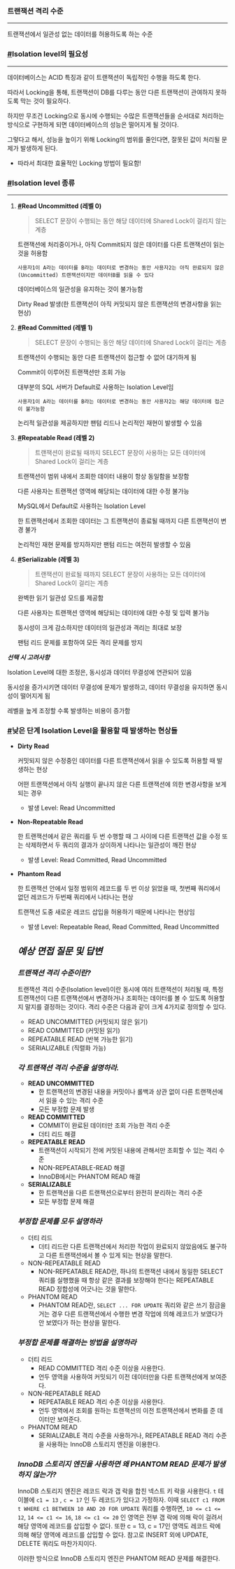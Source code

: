 ### 트랜잭션 격리 수준

---

트랜잭션에서 일관성 없는 데이터를 허용하도록 하는 수준

### **[#](https://gyoogle.dev/blog/computer-science/data-base/Transaction%20Isolation%20Level.html#isolation-level%E1%84%8B%E1%85%B4-%E1%84%91%E1%85%B5%E1%86%AF%E1%84%8B%E1%85%AD%E1%84%89%E1%85%A5%E1%86%BC)Isolation level의 필요성**

---

데이터베이스는 ACID 특징과 같이 트랜잭션이 독립적인 수행을 하도록 한다.

따라서 Locking을 통해, 트랜잭션이 DB를 다루는 동안 다른 트랜잭션이 관여하지 못하도록 막는 것이 필요하다.

하지만 무조건 Locking으로 동시에 수행되는 수많은 트랜잭션들을 순서대로 처리하는 방식으로 구현하게 되면 데이터베이스의 성능은 떨어지게 될 것이다.

그렇다고 해서, 성능을 높이기 위해 Locking의 범위를 줄인다면, 잘못된 값이 처리될 문제가 발생하게 된다.

- 따라서 최대한 효율적인 Locking 방법이 필요함!

### **[#](https://gyoogle.dev/blog/computer-science/data-base/Transaction%20Isolation%20Level.html#isolation-level-%E1%84%8C%E1%85%A9%E1%86%BC%E1%84%85%E1%85%B2)Isolation level 종류**

---

1. **[#](https://gyoogle.dev/blog/computer-science/data-base/Transaction%20Isolation%20Level.html#read-uncommitted-%E1%84%85%E1%85%A6%E1%84%87%E1%85%A6%E1%86%AF-0)Read Uncommitted (레벨 0)**
   
   > SELECT 문장이 수행되는 동안 해당 데이터에 Shared Lock이 걸리지 않는 계층
   
   트랜잭션에 처리중이거나, 아직 Commit되지 않은 데이터를 다른 트랜잭션이 읽는 것을 허용함
   
   `사용자1이 A라는 데이터를 B라는 데이터로 변경하는 동안 사용자2는 아직 완료되지 않은(Uncommitted) 트랜잭션이지만 데이터B를 읽을 수 있다`
   
   데이터베이스의 일관성을 유지하는 것이 불가능함
   
   Dirty Read 발생(한 트랜잭션이 아직 커밋되지 않은 트랜잭션의 변경사항을 읽는 현상)

2. **[#](https://gyoogle.dev/blog/computer-science/data-base/Transaction%20Isolation%20Level.html#read-committed-%E1%84%85%E1%85%A6%E1%84%87%E1%85%A6%E1%86%AF-1)Read Committed (레벨 1)**
   
   > SELECT 문장이 수행되는 동안 해당 데이터에 Shared Lock이 걸리는 계층
   
   트랜잭션이 수행되는 동안 다른 트랜잭션이 접근할 수 없어 대기하게 됨
   
   Commit이 이루어진 트랜잭션만 조회 가능
   
   대부분의 SQL 서버가 Default로 사용하는 Isolation Level임
   
   `사용자1이 A라는 데이터를 B라는 데이터로 변경하는 동안 사용자2는 해당 데이터에 접근이 불가능함`
   
   논리적 일관성을 제공하지만 팬텀 리드나 논리적인 재현이 발생할 수 있음

3. **[#](https://gyoogle.dev/blog/computer-science/data-base/Transaction%20Isolation%20Level.html#repeatable-read-%E1%84%85%E1%85%A6%E1%84%87%E1%85%A6%E1%86%AF-2)Repeatable Read (레벨 2)**
   
   > 트랜잭션이 완료될 때까지 SELECT 문장이 사용하는 모든 데이터에 Shared Lock이 걸리는 계층
   
   트랜잭션이 범위 내에서 조회한 데이터 내용이 항상 동일함을 보장함
   
   다른 사용자는 트랜잭션 영역에 해당되는 데이터에 대한 수정 불가능
   
   MySQL에서 Default로 사용하는 Isolation Level
   
   한 트랜잭션에서 조회한 데이터는 그 트랜잭션이 종료될 때까지 다른 트랜잭션이 변경 불가
   
   논리적인 재현 문제를 방지하지만 팬텀 리드는 여전히 발생할 수 있음

4. **[#](https://gyoogle.dev/blog/computer-science/data-base/Transaction%20Isolation%20Level.html#serializable-%E1%84%85%E1%85%A6%E1%84%87%E1%85%A6%E1%86%AF-3)Serializable (레벨 3)**
   
   > 트랜잭션이 완료될 때까지 SELECT 문장이 사용하는 모든 데이터에 Shared Lock이 걸리는 계층
   
   완벽한 읽기 일관성 모드를 제공함
   
   다른 사용자는 트랜잭션 영역에 해당되는 데이터에 대한 수정 및 입력 불가능
   
   동시성이 크게 감소하지만 데이터의 일관성과 격리는 최대로 보장
   
   팬텀 리드 문제를 포함하여 모든 격리 문제를 방지

***선택 시 고려사항***

Isolation Level에 대한 조정은, 동시성과 데이터 무결성에 연관되어 있음

동시성을 증가시키면 데이터 무결성에 문제가 발생하고, 데이터 무결성을 유지하면 동시성이 떨어지게 됨

레벨을 높게 조정할 수록 발생하는 비용이 증가함

### **[#](https://gyoogle.dev/blog/computer-science/data-base/Transaction%20Isolation%20Level.html#%E1%84%82%E1%85%A1%E1%86%BD%E1%84%8B%E1%85%B3%E1%86%AB-%E1%84%83%E1%85%A1%E1%86%AB%E1%84%80%E1%85%A8-isolation-level%E1%84%8B%E1%85%B3%E1%86%AF-%E1%84%92%E1%85%AA%E1%86%AF%E1%84%8B%E1%85%AD%E1%86%BC%E1%84%92%E1%85%A1%E1%86%AF-%E1%84%84%E1%85%A2-%E1%84%87%E1%85%A1%E1%86%AF%E1%84%89%E1%85%A2%E1%86%BC%E1%84%92%E1%85%A1%E1%84%82%E1%85%B3%E1%86%AB-%E1%84%92%E1%85%A7%E1%86%AB%E1%84%89%E1%85%A1%E1%86%BC%E1%84%83%E1%85%B3%E1%86%AF)낮은 단계 Isolation Level을 활용할 때 발생하는 현상들**

- **Dirty Read**
  
  커밋되지 않은 수정중인 데이터를 다른 트랜잭션에서 읽을 수 있도록 허용할 때 발생하는 현상
  
  어떤 트랜잭션에서 아직 실행이 끝나지 않은 다른 트랜잭션에 의한 변경사항을 보게되는 경우
  
  - 발생 Level: Read Uncommitted

- **Non-Repeatable Read**
  
  한 트랜잭션에서 같은 쿼리를 두 번 수행할 때 그 사이에 다른 트랜잭션 값을 수정 또는 삭제하면서 두 쿼리의 결과가 상이하게 나타나는 일관성이 깨진 현상
  
  - 발생 Level: Read Committed, Read Uncommitted

- **Phantom Read**
  
  한 트랜잭션 안에서 일정 범위의 레코드를 두 번 이상 읽었을 때, 첫번째 쿼리에서 없던 레코드가 두번째 쿼리에서 나타나는 현상
  
  트랜잭션 도중 새로운 레코드 삽입을 허용하기 때문에 나타나는 현상임
  
  - 발생 Level: Repeatable Read, Read Committed, Read Uncommitted
  
  ## ***예상 면접 질문 및 답변***
  
  ### ***트랜잭션 격리 수준이란?***
  
  트랜잭션 격리 수준(Isolation level)이란 동시에 여러 트랜잭션이 처리될 때, 특정 트랜잭션이 다른 트랜잭션에서 변경하거나 조회하는 데이터를 볼 수 있도록 허용할지 말지를 결정하는 것이다. 격리 수준은 다음과 같이 크게 4가지로 정의할 수 있다.
  
  - READ UNCOMMITTED (커밋되지 않은 읽기)
  - READ COMMITTED (커밋된 읽기)
  - REPEATABLE READ (반복 가능한 읽기)
  - SERIALIZABLE (직렬화 가능)
  
  ### ***각 트랜잭션 격리 수준을 설명하라.***
  
  - **READ UNCOMMITTED**
    - 한 트랜잭션의 변경된 내용을 커밋이나 롤백과 상관 없이 다른 트랜잭션에서 읽을 수 있는 격리 수준
    - 모든 부정합 문제 발생
  - **READ COMMITTED**
    - COMMIT이 완료된 데이터만 조회 가능한 격리 수준
    - 더티 리드 해결
  - **REPEATABLE READ**
    - 트랜잭션이 시작되기 전에 커밋된 내용에 관해서만 조회할 수 있는 격리 수준
    - NON-REPEATABLE-READ 해결
    - InnoDB에서는 PHANTOM READ 해결
  - **SERIALIZABLE**
    - 한 트랜잭션을 다른 트랜잭션으로부터 완전히 분리하는 격리 수준
    - 모든 부정합 문제 해결
  
  ### ***부정합 문제를 모두 설명하라***
  
  - 더티 리드
    - 더티 리드란 다른 트랜잭션에서 처리한 작업이 완료되지 않았음에도 불구하고 다른 트랜잭션에서 볼 수 있게 되는 현상을 말한다.
  - NON-REPEATABLE READ
    - NON-REPEATABLE READ란, 하나의 트랜잭션 내에서 동일한 SELECT 쿼리를 실행했을 때 항상 같은 결과를 보장해야 한다는 REPEATABLE READ 정합성에 어긋나는 것을 말한다.
  - PHANTOM READ
    - PHANTOM READ란, `SELECT ... FOR UPDATE` 쿼리와 같은 쓰기 잠금을 거는 경우 다른 트랜잭션에서 수행한 변경 작업에 의해 레코드가 보였다가 안 보였다가 하는 현상을 말한다.
  
  ### ***부정합 문제를 해결하는 방법을 설명하라***
  
  - 더티 리드
    - READ COMMITTED 격리 수준 이상을 사용한다.
    - 언두 영역을 사용하여 커밋되기 이전 데이터만을 다른 트랜잭션에게 보여준다.
  - NON-REPEATABLE READ
    - REPEATABLE READ 격리 수준 이상을 사용한다.
    - 언두 영역에서 조회를 원하는 트랜잭션의 이전 트랜잭션에서 변화를 준 데이터만 보여준다.
  - PHANTOM READ
    - SERIALIZABLE 격리 수준을 사용하거나, REPEATABLE READ 격리 수준을 사용하는 InnoDB 스토리지 엔진을 이용한다.
  
  ### ***InnoDB 스토리지 엔진을 사용하면 왜 PHANTOM READ 문제가 발생하지 않는가?***
  
  InnoDB 스토리지 엔진은 레코드 락과 갭 락을 합친 넥스트 키 락을 사용한다. `t` 테이블에 `c1 = 13` , `c = 17` 인 두 레코드가 있다고 가정하자. 이때 `SELECT c1 FROM t WHERE c1 BETWEEN 10 AND 20 FOR UPDATE` 쿼리를 수행하면, `10 <= c1 <= 12`, `14 <= c1 <= 16`, `18 <= c1 <= 20` 인 영역은 전부 갭 락에 의해 락이 걸려서 해당 영역에 레코드를 삽입할 수 없다. 또한 c = 13, c = 17인 영역도 레코드 락에 의해 해당 영역에 레코드를 삽입할 수 없다. 참고로 INSERT 외에 UPDATE, DELETE 쿼리도 마찬가지이다.
  
  이러한 방식으로 InnoDB 스토리지 엔진은 PHANTOM READ 문제를 해결한다.
